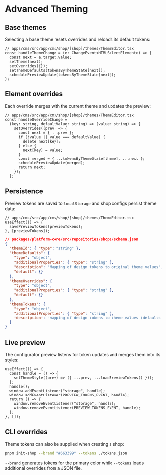 # Advanced Theming

## Base themes

Selecting a base theme resets overrides and reloads its default tokens:

```tsx
// apps/cms/src/app/cms/shop/[shop]/themes/ThemeEditor.tsx
const handleThemeChange = (e: ChangeEvent<HTMLSelectElement>) => {
  const next = e.target.value;
  setTheme(next);
  setOverrides({});
  setThemeDefaults(tokensByThemeState[next]);
  schedulePreviewUpdate(tokensByThemeState[next]);
};
```

## Element overrides

Each override merges with the current theme and updates the preview:

```tsx
// apps/cms/src/app/cms/shop/[shop]/themes/ThemeEditor.tsx
const handleOverrideChange =
  (key: string, defaultValue: string) => (value: string) => {
    setOverrides((prev) => {
      const next = { ...prev };
      if (!value || value === defaultValue) {
        delete next[key];
      } else {
        next[key] = value;
      }
      const merged = { ...tokensByThemeState[theme], ...next };
      schedulePreviewUpdate(merged);
      return next;
    });
  };
```

## Persistence

Preview tokens are saved to `localStorage` and shop configs persist theme data:

```tsx
// apps/cms/src/app/cms/shop/[shop]/themes/ThemeEditor.tsx
useEffect(() => {
  savePreviewTokens(previewTokens);
}, [previewTokens]);
```

```json
// packages/platform-core/src/repositories/shops/schema.json
{
  "themeId": { "type": "string" },
  "themeDefaults": {
    "type": "object",
    "additionalProperties": { "type": "string" },
    "description": "Mapping of design tokens to original theme values",
    "default": {}
  },
  "themeOverrides": {
    "type": "object",
    "additionalProperties": { "type": "string" },
    "default": {}
  },
  "themeTokens": {
    "type": "object",
    "additionalProperties": { "type": "string" },
    "description": "Mapping of design tokens to theme values (defaults merged with overrides)"
  }
}
```

## Live preview

The configurator preview listens for token updates and merges them into its styles:

```tsx
useEffect(() => {
  const handle = () => {
    setThemeStyle((prev) => ({ ...prev, ...loadPreviewTokens() }));
  };
  handle();
  window.addEventListener("storage", handle);
  window.addEventListener(PREVIEW_TOKENS_EVENT, handle);
  return () => {
    window.removeEventListener("storage", handle);
    window.removeEventListener(PREVIEW_TOKENS_EVENT, handle);
  };
}, []);
```

## CLI overrides

Theme tokens can also be supplied when creating a shop:

```bash
pnpm init-shop --brand "#663399" --tokens ./tokens.json
```

`--brand` generates tokens for the primary color while `--tokens` loads additional overrides from a JSON file.
